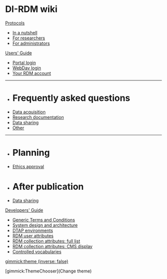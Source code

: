 # DI-RDM wiki

[Protocols]()

  * [In a nutshell](protocols/nutshell.md)
  * [For researchers](protocols/researcher.md)
  * [For administrators](protocols/administrator.md)

[Users' Guide]()

  * [Portal login](guides/user_login.md)
  * [WebDav login](guides/webdav.md)
  * [Your RDM account](guides/account.md)
  - - - -
  * # Frequently asked questions
  * [Data acquisition](faq/dac.md)
  * [Research documentation](faq/rdc.md)
  * [Data sharing](faq/dsc.md)
  * [Other](faq/other.md)
  - - - -
  * # Planning
  * [Ethics approval](guides/ethics.md)
  * # After publication
  * [Data sharing](guides/sharing.md)

[Developers' Guide]()

  * [Generic Terms and Conditions](development/service_generic_terms_conditions.md)
  * [System design and architecture](development/design_architecture.md)
  * [DTAP environments](development//DTAP_environments.md)
  * [RDM user attributes](development/user_attributes.md)
  * [RDM collection attributes: full list](development/collection_attributes.md)
  * [RDM collection attributes: CMS display](development/cms_collection_attrs.md)
  * [Controlled vocabularies](development/vocabularies.md)


[gimmick:theme (inverse: false)](cerulean)

[gimmick:ThemeChooser](Change theme)

